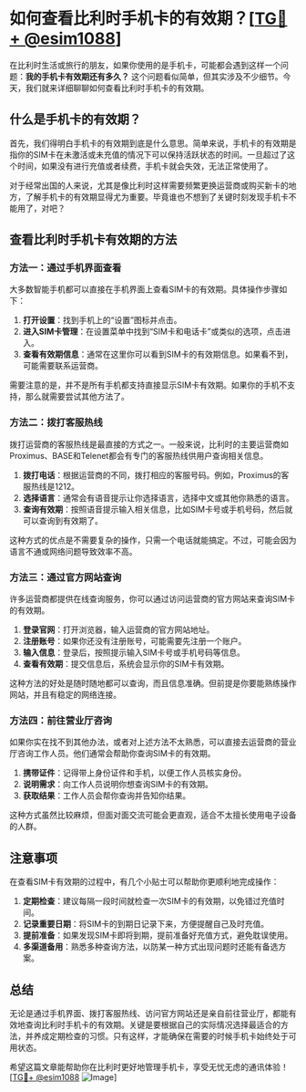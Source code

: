 # 如何查看比利时手机卡的有效期？[[TG💪+ @esim1088](https://t.me/s/esim1088)]

在比利时生活或旅行的朋友，如果你使用的是手机卡，可能都会遇到这样一个问题：**我的手机卡有效期还有多久？** 这个问题看似简单，但其实涉及不少细节。今天，我们就来详细聊聊如何查看比利时手机卡的有效期。

## 什么是手机卡的有效期？

首先，我们得明白手机卡的有效期到底是什么意思。简单来说，手机卡的有效期是指你的SIM卡在未激活或未充值的情况下可以保持活跃状态的时间。一旦超过了这个时间，如果没有进行充值或者续费，手机卡就会失效，无法正常使用了。

对于经常出国的人来说，尤其是像比利时这样需要频繁更换运营商或购买新卡的地方，了解手机卡的有效期显得尤为重要。毕竟谁也不想到了关键时刻发现手机卡不能用了，对吧？

## 查看比利时手机卡有效期的方法

### 方法一：通过手机界面查看

大多数智能手机都可以直接在手机界面上查看SIM卡的有效期。具体操作步骤如下：

1. **打开设置**：找到手机上的“设置”图标并点击。
2. **进入SIM卡管理**：在设置菜单中找到“SIM卡和电话卡”或类似的选项，点击进入。
3. **查看有效期信息**：通常在这里你可以看到SIM卡的有效期信息。如果看不到，可能需要联系运营商。

需要注意的是，并不是所有手机都支持直接显示SIM卡有效期。如果你的手机不支持，那么就需要尝试其他方法了。

### 方法二：拨打客服热线

拨打运营商的客服热线是最直接的方式之一。一般来说，比利时的主要运营商如Proximus、BASE和Telenet都会有专门的客服热线供用户查询相关信息。

1. **拨打电话**：根据运营商的不同，拨打相应的客服号码。例如，Proximus的客服热线是1212。
2. **选择语言**：通常会有语音提示让你选择语言，选择中文或其他你熟悉的语言。
3. **查询有效期**：按照语音提示输入相关信息，比如SIM卡号或手机号码，然后就可以查询到有效期了。

这种方式的优点是不需要复杂的操作，只需一个电话就能搞定。不过，可能会因为语言不通或网络问题导致效率不高。

### 方法三：通过官方网站查询

许多运营商都提供在线查询服务，你可以通过访问运营商的官方网站来查询SIM卡的有效期。

1. **登录官网**：打开浏览器，输入运营商的官方网站地址。
2. **注册账号**：如果你还没有注册账号，可能需要先注册一个账户。
3. **输入信息**：登录后，按照提示输入SIM卡号或手机号码等信息。
4. **查看有效期**：提交信息后，系统会显示你的SIM卡有效期。

这种方法的好处是随时随地都可以查询，而且信息准确。但前提是你要能熟练操作网站，并且有稳定的网络连接。

### 方法四：前往营业厅咨询

如果你实在找不到其他办法，或者对上述方法不太熟悉，可以直接去运营商的营业厅咨询工作人员。他们通常会帮助你查询SIM卡的有效期。

1. **携带证件**：记得带上身份证件和手机，以便工作人员核实身份。
2. **说明需求**：向工作人员说明你想查询SIM卡的有效期。
3. **获取结果**：工作人员会帮你查询并告知你结果。

这种方式虽然比较麻烦，但面对面交流可能会更直观，适合不太擅长使用电子设备的人群。

## 注意事项

在查看SIM卡有效期的过程中，有几个小贴士可以帮助你更顺利地完成操作：

1. **定期检查**：建议每隔一段时间就检查一次SIM卡的有效期，以免错过充值时间。
2. **记录重要日期**：将SIM卡的到期日记录下来，方便提醒自己及时充值。
3. **提前准备**：如果发现SIM卡即将到期，提前准备好充值方式，避免耽误使用。
4. **多渠道备用**：熟悉多种查询方法，以防某一种方式出现问题时还能有备选方案。

## 总结

无论是通过手机界面、拨打客服热线、访问官方网站还是亲自前往营业厅，都能有效地查询比利时手机卡的有效期。关键是要根据自己的实际情况选择最适合的方法，并养成定期检查的习惯。只有这样，才能确保在需要的时候手机卡始终处于可用状态。

希望这篇文章能帮助你在比利时更好地管理手机卡，享受无忧无虑的通讯体验！[[TG💪+ @esim1088](https://t.me/s/esim1088) ![Image](https://i.postimg.cc/4NQfJmqS/Snipaste-2025-05-13-00-14-12.png)]